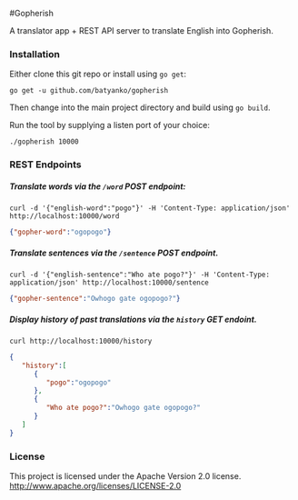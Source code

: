 #Gopherish

A translator app + REST API server to translate English into Gopherish.

### Installation

Either clone this git repo or install using `go get`:
```
go get -u github.com/batyanko/gopherish
```

Then change into the main project directory and build using `go build`.

Run the tool by supplying a listen port of your choice:
```
./gopherish 10000
```

### REST Endpoints
##### Translate words via the `/word` POST endpoint:
```
curl -d '{"english-word":"pogo"}' -H 'Content-Type: application/json' http://localhost:10000/word
```

```json
{"gopher-word":"ogopogo"}
```

##### Translate sentences via the `/sentence` POST endpoint.
```
curl -d '{"english-sentence":"Who ate pogo?"}' -H 'Content-Type: application/json' http://localhost:10000/sentence
```

```json
{"gopher-sentence":"Owhogo gate ogopogo?"}
```

##### Display history of past translations via the `history` GET endoint.
```
curl http://localhost:10000/history
```

```json
{
   "history":[
      {
         "pogo":"ogopogo"
      },
      {
         "Who ate pogo?":"Owhogo gate ogopogo?"
      }
   ]
}
```

### License

This project is licensed under the Apache Version 2.0 license.  
http://www.apache.org/licenses/LICENSE-2.0